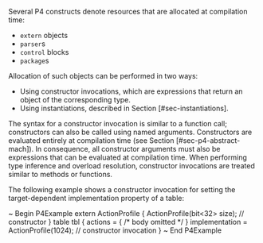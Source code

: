 Several P4 constructs denote resources that are allocated at compilation
time:

  - `extern` objects
  - `parser`s
  - `control` blocks
  - `package`s

Allocation of such objects can be performed in two ways:

  - Using constructor invocations, which are expressions that return an
    object of the corresponding type.
  - Using instantiations, described in Section \[\#sec-instantiations\].

The syntax for a constructor invocation is similar to a function call;
constructors can also be called using named arguments. Constructors are
evaluated entirely at compilation time (see Section
\[\#sec-p4-abstract-mach\]). In consequence, all constructor arguments
must also be expressions that can be evaluated at compilation time. When
performing type inference and overload resolution, constructor
invocations are treated similar to methods or functions.

The following example shows a constructor invocation for setting the
target-dependent implementation property of a table:

\~ Begin P4Example extern ActionProfile { ActionProfile(bit\<32\> size);
// constructor } table tbl { actions = { /\* body omitted \*/ }
implementation = ActionProfile(1024); // constructor invocation } \~ End
P4Example
